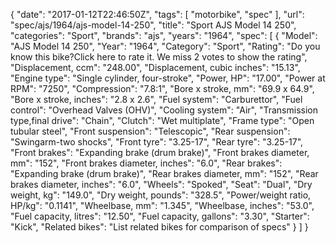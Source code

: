 {
    "date": "2017-01-12T22:46:50Z",
    "tags": [
        "motorbike",
        "spec"
    ],
    "url": "spec\/ajs\/1964\/ajs-model-14-250",
    "title": "Sport AJS Model 14 250",
    "categories": "Sport",
    "brands": "ajs",
    "years": "1964",
    "spec": [
        {
            "Model": "AJS Model 14 250",
            "Year": "1964",
            "Category": "Sport",
            "Rating": "Do you know this bike?Click here to rate it. We miss 2 votes to show the rating",
            "Displacement, ccm": "248.00",
            "Displacement, cubic inches": "15.13",
            "Engine type": "Single cylinder, four-stroke",
            "Power, HP": "17.00",
            "Power at RPM": "7250",
            "Compression": "7.8:1",
            "Bore x stroke, mm": "69.9 x 64.9",
            "Bore x stroke, inches": "2.8 x 2.6",
            "Fuel system": "Carburettor",
            "Fuel control": "Overhead Valves (OHV)",
            "Cooling system": "Air",
            "Transmission type,final drive": "Chain",
            "Clutch": "Wet multiplate",
            "Frame type": "Open tubular steel",
            "Front suspension": "Telescopic",
            "Rear suspension": "Swingarm-two shocks",
            "Front tyre": "3.25-17",
            "Rear tyre": "3.25-17",
            "Front brakes": "Expanding brake (drum brake)",
            "Front brakes diameter, mm": "152",
            "Front brakes diameter, inches": "6.0",
            "Rear brakes": "Expanding brake (drum brake)",
            "Rear brakes diameter, mm": "152",
            "Rear brakes diameter, inches": "6.0",
            "Wheels": "Spoked",
            "Seat": "Dual",
            "Dry weight, kg": "149.0",
            "Dry weight, pounds": "328.5",
            "Power\/weight ratio, HP\/kg": "0.1141",
            "Wheelbase, mm": "1.345",
            "Wheelbase, inches": "53.0",
            "Fuel capacity, litres": "12.50",
            "Fuel capacity, gallons": "3.30",
            "Starter": "Kick",
            "Related bikes": "List related bikes for comparison of specs"
        }
    ]
}